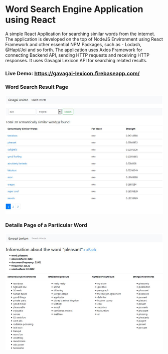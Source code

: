 # Word Search Engine Application using React

A simple React Application for searching similar words from the internet. The application is developed on the top of NodeJS Environment using React Framework and other essential NPM Packages, such as - Lodash, @Hapi/Joi and so forth. The application uses Axios Framework for connecting Backend API, sending HTTP requests and receiving HTTP responses. It uses Gavagai Lexicon API for searching related results.

### Live Demo: https://gavagai-lexicon.firebaseapp.com/

### Word Search Result Page

![Word Search Result Page](https://github.com/xtremeonecoder/word-search-engine/blob/master/public/Search-Result-Page.jpg)

### Details Page of a Particular Word

![Details Page of a Particular Word](https://github.com/xtremeonecoder/word-search-engine/blob/master/public/Word-Details-Page.jpg)
